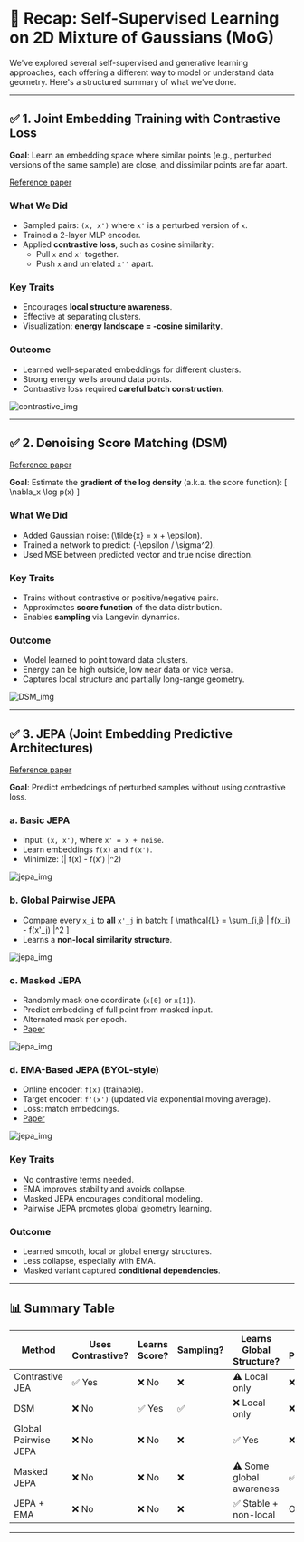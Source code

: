 # 🧠 Recap: Self-Supervised Learning on 2D Mixture of Gaussians (MoG)

We've explored several self-supervised and generative learning approaches, each offering a different way to model or understand data geometry. Here's a structured summary of what we've done.

---

## ✅ 1. Joint Embedding Training with Contrastive Loss

**Goal**: Learn an embedding space where similar points (e.g., perturbed versions of the same sample) are close, and dissimilar points are far apart.

[Reference paper](https://arxiv.org/pdf/1807.03748)


### What We Did
- Sampled pairs: `(x, x')` where `x'` is a perturbed version of `x`.
- Trained a 2-layer MLP encoder.
- Applied **contrastive loss**, such as cosine similarity:
  - Pull `x` and `x'` together.
  - Push `x` and unrelated `x''` apart.

### Key Traits
- Encourages **local structure awareness**.
- Effective at separating clusters.
- Visualization: **energy landscape = -cosine similarity**.

### Outcome
- Learned well-separated embeddings for different clusters.
- Strong energy wells around data points.
- Contrastive loss required **careful batch construction**.

![contrastive_img](imgs/photo_2.jpg)

---

## ✅ 2. Denoising Score Matching (DSM)

[Reference paper](https://jmlr.org/papers/volume6/hyvarinen05a/hyvarinen05a.pdf)

**Goal**: Estimate the **gradient of the log density** (a.k.a. the score function):
\[
\nabla_x \log p(x)
\]

### What We Did
- Added Gaussian noise: \(\tilde{x} = x + \epsilon\).
- Trained a network to predict: \(-\epsilon / \sigma^2\).
- Used MSE between predicted vector and true noise direction.

### Key Traits
- Trains without contrastive or positive/negative pairs.
- Approximates **score function** of the data distribution.
- Enables **sampling** via Langevin dynamics.

### Outcome
- Model learned to point toward data clusters.
- Energy can be high outside, low near data or vice versa.
- Captures local structure and partially long-range geometry.

![DSM_img](imgs/photo_1.jpg)

---

## ✅ 3. JEPA (Joint Embedding Predictive Architectures)

[Reference paper](https://openreview.net/pdf?id=BZ5a1r-kVsf)

**Goal**: Predict embeddings of perturbed samples without using contrastive loss.

### a. Basic JEPA
- Input: `(x, x')`, where `x' = x + noise`.
- Learn embeddings `f(x)` and `f(x')`.
- Minimize: \(\| f(x) - f(x') \|^2\)

![jepa_img](imgs/jepa_energy_animation.gif)

### b. Global Pairwise JEPA
- Compare every `x_i` to **all** `x'_j` in batch:
\[
\mathcal{L} = \sum_{i,j} \| f(x_i) - f(x'_j) \|^2
\]
- Learns a **non-local similarity structure**.

![jepa_img](imgs/jepa_energy_animation_full_pairwise.gif)

### c. Masked JEPA
- Randomly mask one coordinate (`x[0]` or `x[1]`).
- Predict embedding of full point from masked input.
- Alternated mask per epoch.
- [Paper](https://arxiv.org/pdf/2301.08243)

![jepa_img](imgs/jepa_energy_animation_masked_coords.gif)

### d. EMA-Based JEPA (BYOL-style)
- Online encoder: `f(x)` (trainable).
- Target encoder: `f'(x')` (updated via exponential moving average).
- Loss: match embeddings.
- [Paper](https://arxiv.org/pdf/2006.07733)

![jepa_img](imgs/jepa_energy_animation_mixed_loss.gif)

### Key Traits
- No contrastive terms needed.
- EMA improves stability and avoids collapse.
- Masked JEPA encourages conditional modeling.
- Pairwise JEPA promotes global geometry learning.

### Outcome
- Learned smooth, local or global energy structures.
- Less collapse, especially with EMA.
- Masked variant captured **conditional dependencies**.

---

## 📊 Summary Table

| Method           | Uses Contrastive? | Learns Score? | Sampling? | Learns Global Structure? | Masked Prediction? |
|------------------|-------------------|----------------|-----------|----------------------------|----------------------|
| Contrastive JEA  | ✅ Yes            | ❌ No         | ❌        | ⚠️ Local only             | ❌                   |
| DSM              | ❌ No             | ✅ Yes        | ✅        | ❌ Local only              | ❌                   |
| Global Pairwise JEPA | ❌ No         | ❌ No         | ❌        | ✅ Yes                     | ❌                   |
| Masked JEPA      | ❌ No             | ❌ No         | ❌        | ⚠️ Some global awareness   | ✅                   |
| JEPA + EMA       | ❌ No             | ❌ No         | ❌        | ✅ Stable + non-local      | Optional             |

---